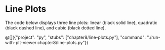 # Line Plots

The code below displays three line plots: linear (black solid line),
quadratic (black dashed line), and cubic (black dotted line).

@[]({"project": "py", "stubs": ["chapter8/line-plots.py"], "command": "./run-with-plt-viewer chapter8/line-plots.py"})

